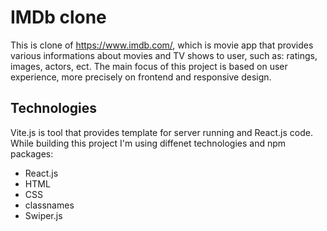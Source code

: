 # IMDb clone
This is clone of https://www.imdb.com/, which is movie app that provides various informations about movies and TV shows to user, such as: ratings, images, actors, ect.
The main focus of this project is based on user experience, more precisely on frontend and responsive design.

## Technologies
Vite.js is tool that provides template for server running and React.js code. 
While building this project I'm using diffenet technologies and npm packages:
- React.js
- HTML
- CSS
- classnames
- Swiper.js
